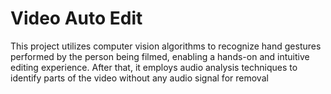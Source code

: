 # Video Auto Edit
This project utilizes computer vision algorithms to recognize hand gestures performed by the person being filmed, enabling a hands-on and intuitive editing experience. After that, it employs audio analysis techniques to identify parts of the video without any audio signal for removal
